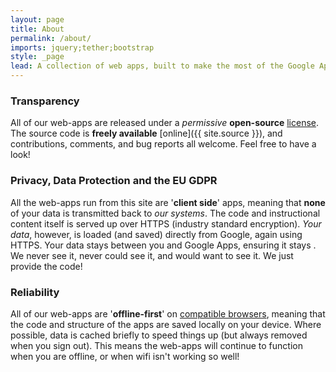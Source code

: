 ```yaml
---
layout: page
title: About
permalink: /about/
imports: jquery;tether;bootstrap
style: _page
lead: A collection of web apps, built to make the most of the Google Apps platform and designed to sve time, making the technology work for you.
---
```


### Transparency
All of our web-apps are released under a _permissive_ __open-source__ [license](/license). The source code is __freely available__ [online]({{ site.source }}), and contributions, comments, and bug reports all welcome. Feel free to have a look!

### Privacy, Data Protection and the EU GDPR
All the web-apps run from this site are '__client side__' apps, meaning that __none__ of your data is transmitted back to _our systems_. The code and instructional content itself is served up over HTTPS (industry standard encryption). *Your data*, however, is loaded (and saved) directly from Google, again using HTTPS. Your data stays between you and Google Apps, ensuring it stays . We never see it, never could see it, and would want to see it. We just provide the code!

### Reliability
All of our web-apps are '__offline-first__' on [compatible browsers](/requirements), meaning that the code and structure of the apps are saved locally on your device. Where possible, data is cached briefly to speed things up (but always removed when you sign out). This means the web-apps will continue to function when you are offline, or when wifi isn't working so well!